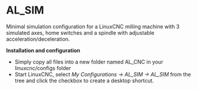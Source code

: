 # AL_SIM

Minimal simulation configuration for a LinuxCNC milling machine with 3 simulated axes, home switches and a spindle with adjustable acceleration/deceleration.

**Installation and configuration**
 - Simply copy all files into a new folder named AL_CNC in your linuxcnc/configs folder
 - Start LinuxCNC, select *My Configurations -> AL_SIM -> AL_SIM* from the tree and click the checkbox to create a desktop shortcut.
